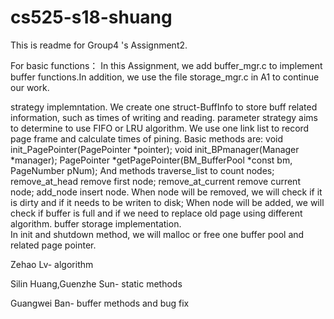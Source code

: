 ﻿# cs525-s18-shuang
This is readme for Group4 's Assignment2.

For basic functions：
In this Assignment, we add buffer_mgr.c to implement buffer functions.In addition, we use the file storage_mgr.c in A1 to continue our work.

strategy implemntation.
We create one struct-BuffInfo to store buff related information, such as times of writing and reading. parameter strategy aims to determine to use FIFO or LRU algorithm.
We use one link list to record page frame and calculate times of pining. 
Basic methods are:
	void init_PagePointer(PagePointer *pointer);
	void init_BPmanager(Manager *manager);
	PagePointer *getPagePointer(BM_BufferPool *const bm, PageNumber pNum);
And methods traverse_list to count nodes;
	    remove_at_head remove first node;
	    remove_at_current remove current node;
	    add_node insert node.
When node will be removed, we will check if it is dirty and if it needs to be writen to disk;
When node will be added, we will check if buffer is full and if we need to replace old page using different algorithm.
buffer storage implementation. 	
In init and shutdown method, we will malloc or free one buffer pool and related page pointer.





Zehao Lv- algorithm

Silin Huang,Guenzhe Sun- static methods

Guangwei Ban- buffer methods and bug fix
